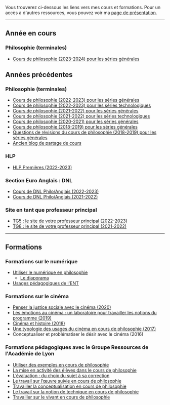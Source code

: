 Vous trouverez ci-dessous les liens vers mes cours et formations.
Pour un accès à d'autres ressources, vous pouvez voir ma [page de présentation](https://eyssette.github.io/).

---

## Année en cours

### Philosophie (terminales)

- [Cours de philosophie (2023-2024) pour les séries générales](https://eyssette.github.io/cours/philo23/c/)

<!-- 
### HLP (1ères)

### DNL

### Site en tant que professeur principal

-->

## Années précédentes

### Philosophie (terminales)

- [Cours de philosophie (2022-2023) pour les séries générales](https://eyssette.github.io/cours/philo22g/c/)
- [Cours de philosophie (2022-2023) pour les séries technologiques](https://eyssette.github.io/cours/philo22t/c/)
- [Cours de philosophie (2021-2022) pour les séries générales](https://eyssette.github.io/cours/philo21g/c/)
- [Cours de philosophie (2021-2022) pour les séries technologiques](https://eyssette.github.io/cours/philo21t/c/)
- [Cours de philosophie (2020-2021) pour les séries générales](https://sites.google.com/view/eyssette2021tg)
- [Cours de philosophie (2018-2019) pour les séries générales](https://sites.google.com/view/eyssette)
- [Questions de révisions du cours de philosophie (2018-2019) pour les séries générales](https://dynalist.io/d/179Y1nSvDKEutZgXlR61xnI8)
- [Ancien blog de partage de cours](https://eyssette.github.io/ancien-blog/)

### HLP

- [HLP Premières (2022-2023)](https://eyssette.github.io/cours/1hlp22/c/)

### Section Euro Anglais : DNL

- [Cours de DNL Philo/Anglais (2022-2023)](https://eyssette.github.io/cours/dnl22/c/)
- [Cours de DNL Philo/Anglais (2021-2022)](https://eyssette.github.io/cours/dnl21/c/)

### Site en tant que professeur principal

- [TG5 : le site de votre professeur principal (2022-2023)](https://eyssette.github.io/cours/pp22/c/) 
- [TG8 : le site de votre professeur principal (2021-2022)](https://eyssette.github.io/cours/pp21/c/)

---

## Formations

### Formations sur le numérique

- [Utiliser le numérique en philosophie](https://eyssette.github.io/cours/form-num/c/)
	- [Le diaporama](https://eyssette.github.io/marp-slides/slides/Formation_num%C3%A9rique.html)
- [Usages pédagogiques de l'ENT](https://eyssette.github.io/cours/form-ent/c/)

### Formations sur le cinéma

- [Penser la justice sociale avec le cinéma (2020)](https://docs.google.com/presentation/d/1r-LaWy7dH6yckl6ELF4p8byA4J2Opy4aHj2epuiamNk/edit?usp=sharing)
- [Les émotions au cinéma : un laboratoire pour travailler les notions du programme (2019)](https://docs.google.com/presentation/d/1SJSq7jf94WbWikijOeTtpuZ0sPCkOd8PEvdm-s0wAq0/edit?usp=sharing)
- [Cinéma et histoire (2018)](https://docs.google.com/presentation/d/1WNFN6rBXhBZwAlyCW3YyWsvXED93oFB8e-HR_3OqvUw/edit?usp=sharing)
- [Une typologie des usages du cinéma en cours de philosophie (2017)](https://docs.google.com/presentation/d/1JtEgj5YTXyx0AXFqrkMmHzsnzo9gG8LaZg86s8zCNN8/edit?usp=sharing)
- Conceptualiser et problématiser le désir avec le cinéma (2016)

### Formations pédagogiques avec le Groupe Ressources de l'Académie de Lyon

- [Utiliser des exemples en cours de philosophie](https://eyssette.github.io/marp-slides/slides/2021-2022/formation-utilisation-exemples-cours-philosophie.html)
- [La mise en activité des élèves dans le cours de philosophie](https://philosophie.enseigne.ac-lyon.fr/wordpress/2017/11/02/la-mise-en-activite-des-eleves-dans-le-cours-de-philosophie-2017/)
- [L’évaluation : du choix du sujet à sa correction](https://philosophie.enseigne.ac-lyon.fr/wordpress/2015/06/26/levaluation-du-choix-du-sujet-a-sa-correction/)
- [Le travail sur l’œuvre suivie en cours de philosophie](https://philosophie.enseigne.ac-lyon.fr/wordpress/2016/07/07/le-travail-sur-loeuvre-suivie-en-cours-de-philosophie/)
- [Travailler la conceptualisation en cours de philosophie](https://philosophie.enseigne.ac-lyon.fr/wordpress/2019/05/04/travailler-la-conceptualisation-en-cours-de-philosophie-formation-du-groupe-ressources/)
- [Le travail sur la notion de technique en cours de philosophie](https://philosophie.enseigne.ac-lyon.fr/wordpress/2017/07/20/penser-la-technique/)
- [Travailler sur le vivant en cours de philosophie](https://philosophie.enseigne.ac-lyon.fr/wordpress/2018/06/27/travailler-sur-le-vivant-en-cours-de-philosophie/)